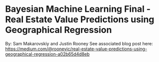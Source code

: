 # Bayesian Machine Learning Final - Real Estate Value Predictions using Geographical Regression
By: Sam Makarovskiy and Justin Rooney
See associated blog post here:
https://medium.com/@rooneyjc/real-estate-value-predictions-using-geographical-regression-a02b65d4d8eb
